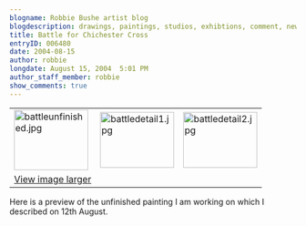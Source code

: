 ```yaml
---
blogname: Robbie Bushe artist blog
blogdescription: drawings, paintings, studios, exhibtions, comment, news as they happen to Robbie Bushe
title: Battle for Chichester Cross
entryID: 006480
date: 2004-08-15
author: robbie
longdate: August 15, 2004  5:01 PM
author_staff_member: robbie
show_comments: true
---
```


<table><tr><td><img alt="battleunfinished.jpg" src="http://mtengine.pumpernickle.net/mt_pages/robbiebushe/previously/battleunfinished.jpg" width="130" height="106" /></td><td><img alt="battledetail1.jpg" src="http://mtengine.pumpernickle.net/mt_pages/robbiebushe/previously/battledetail1.jpg" width="130" height="98" /></td><td><img alt="battledetail2.jpg" src="http://mtengine.pumpernickle.net/mt_pages/robbiebushe/previously/battledetail2.jpg" width="130" height="98" /></td></tr><tr><td><a href="http://mtengine.pumpernickle.net/mt_pages/robbiebushe/previously/battleunfinisheda.html" onclick="window.open('http://mtengine.pumpernickle.net/mt_pages/robbiebushe/previously/battleunfinisheda.html','popup','width=500,height=407,scrollbars=no,resizable=no,toolbar=no,directories=no,location=no,menubar=no,status=no,left=0,top=0'); return false">View image larger</a></td></tr></table>

<p>Here is a preview of the unfinished painting I am working on which I described on 12th August.</p>

